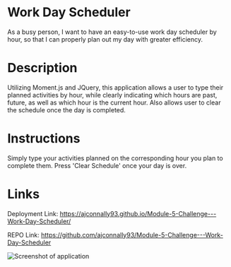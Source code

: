 # Work Day Scheduler

As a busy person, I want to have an easy-to-use work day scheduler by hour, so that I can properly plan out my day with greater efficiency.

# Description

Utilizing Moment.js and JQuery, this application allows a user to type their planned activities by hour, while clearly indicating which hours are past, future, as well as which hour is the current hour. Also allows user to clear the schedule once the day is completed.

# Instructions

Simply type your activities planned on the corresponding hour you plan to complete them. Press 'Clear Schedule' once your day is over.

# Links

Deployment Link: https://ajconnally93.github.io/Module-5-Challenge---Work-Day-Scheduler/

REPO Link: https://github.com/ajconnally93/Module-5-Challenge---Work-Day-Scheduler

![Screenshot of application](https://media.discordapp.net/attachments/737488379083751485/1040491024897806336/image.png?width=1342&height=675)